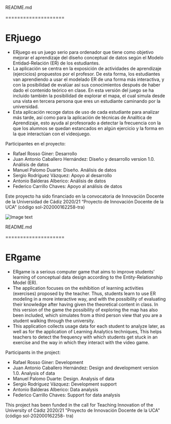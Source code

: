 README.md

====================

# ERjuego

* ERjuego es un juego serio para ordenador que tiene como objetivo mejorar el aprendizaje del diseño conceptual de datos según el Modelo Entidad-Relación (ER) de los estudiantes.
* La aplicación se centra en la exposición de actividades de aprendizaje (ejercicios) propuestos por el profesor. De esta forma, los estudiantes van aprendiendo a usar el modelado ER de una forma más interactiva, y con la posibilidad de evalúar así sus conocimientos después de haber dado el contenido teórico en clase. En esta versión del juego se ha incluido también la posibilidad de explorar el mapa, el cual simula desde una vista en tercera persona  que eres un estudiante caminando por la universidad.
* Esta aplicación recoge datos de uso de cada estudiante para analizar más tarde, así como para la aplicación de técnicas de Analítica de Aprendizaje, esto ayuda al profesorado a detectar la frecuencia con la que los alumnos se quedan estancados en algún ejercicio y la forma en la que interactúan con el videojuego.

Participantes en el proyecto: 
* Rafael Rosso Giner: Desarrollo
* Juan Antonio Caballero Hernández: Diseño y desarrollo version 1.0. Análisis de datos
* Manuel Palomo Duarte: Diseño. Análisis de datos
* Sergio Rodríguez Vázquez: Apoyo al desarrollo
* Antonio Balderas Alberico: Análisis de datos
* Federico Carrillo Chaves: Apoyo al análisis de datos

Este proyecto ha sido financiado en la convocatoria de Innovación Docente de la Universidad de Cádiz 2020/21 “Proyecto de Innovación Docente de la UCA"  (código sol-202000162258-tra)


![Image text](https://github.com/RafaelRossoGiner/BBDD2/blob/main/Images/Captura%20de%20pantalla%201.png)

README.md

====================
# ERgame

* ERgame is a serious computer game that aims to improve students' learning of conceptual data design according to the Entity-Relationship Model (ER).
* The application focuses on the exhibition of learning activities (exercises) proposed by the teacher. Thus,
students learn to use ER modeling in a more interactive way, and with the possibility of evaluating their knowledge after having given the theoretical content in class. In this version of the game the possibility of exploring the map has also been included,
which simulates from a third person view that you are a student walking through the university.
* This application collects usage data for each student to analyze later, as well as for the application of Learning Analytics techniques,
This helps teachers to detect the frequency with which students get stuck in an exercise and the way in which they interact with the video game.

Participants in the project:
* Rafael Rosso Giner: Development
* Juan Antonio Caballero Hernández: Design and development version 1.0. Analysis of data
* Manuel Palomo Duarte: Design.
Analysis of data
* Sergio Rodríguez Vázquez: Development support
* Antonio Balderas Alberico: Data analysis
* Federico Carrillo Chaves: Support for data analysis

This project has been funded in the call for Teaching Innovation of the University of Cádiz 2020/21 "Proyecto de Innovación Docente de la UCA" (código sol-202000162258-
tra)
